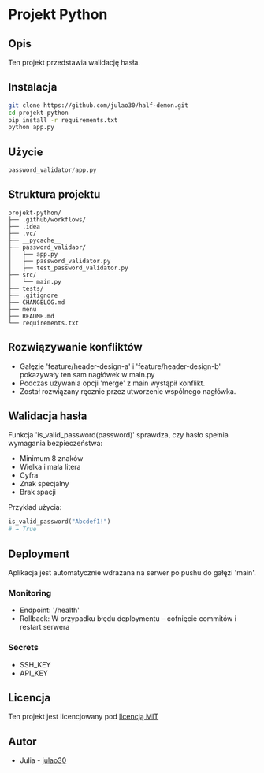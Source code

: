 # Projekt Python

## Opis
Ten projekt przedstawia walidację hasła.

## Instalacja
```bash
git clone https://github.com/julao30/half-demon.git
cd projekt-python
pip install -r requirements.txt
python app.py
```

## Użycie
```python
password_validator/app.py
```

## Struktura projektu
```
projekt-python/
├── .github/workflows/
├── .idea
├── .vc/
├── __pycache__
├── password_validaor/
│   ├── app.py
│   ├── password_validator.py
│   ├── test_password_validator.py
├── src/
│   └── main.py
├── tests/
├── .gitignore
├── CHANGELOG.md
├── menu
├── README.md
└── requirements.txt
```

## Rozwiązywanie konfliktów
- Gałęzie 'feature/header-design-a' i 'feature/header-design-b' pokazywały ten sam nagłówek w main.py
- Podczas używania opcji 'merge' z main wystąpił konflikt.
- Został rozwiązany ręcznie przez utworzenie wspólnego nagłówka.

## Walidacja hasła
Funkcja 'is_valid_password(password)' sprawdza, czy hasło spełnia wymagania bezpieczeństwa:
- Minimum 8 znaków
- Wielka i mała litera
- Cyfra
- Znak specjalny
- Brak spacji

Przykład użycia:

```python
is_valid_password("Abcdef1!")
# → True
```

## Deployment
Aplikacja jest automatycznie wdrażana na serwer po pushu do gałęzi 'main'.

### Monitoring
- Endpoint: '/health'
- Rollback: W przypadku błędu deploymentu – cofnięcie commitów i restart serwera

### Secrets
- SSH_KEY
- API_KEY

## Licencja
Ten projekt jest licencjowany pod [licencją MIT](https://pl.wikipedia.org/wiki/Licencja_MIT)

## Autor
- Julia - [julao30](https://github.com/julao30)
